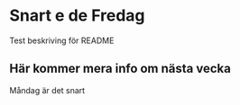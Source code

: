 # Snart e de Fredag

Test beskriving för README

## Här kommer mera info om nästa vecka

Måndag är det snart
